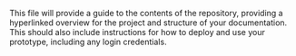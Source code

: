 This file will provide a guide to the contents of the repository, providing a hyperlinked overview 
for the project and structure of your documentation. This should also include instructions for 
how to deploy and use your prototype, including any login credentials. 

